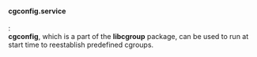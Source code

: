 #### cgconfig.service
:   
    **cgconfig**, which is a part of the **libcgroup** package, can be used to run at start time to reestablish predefined cgroups.